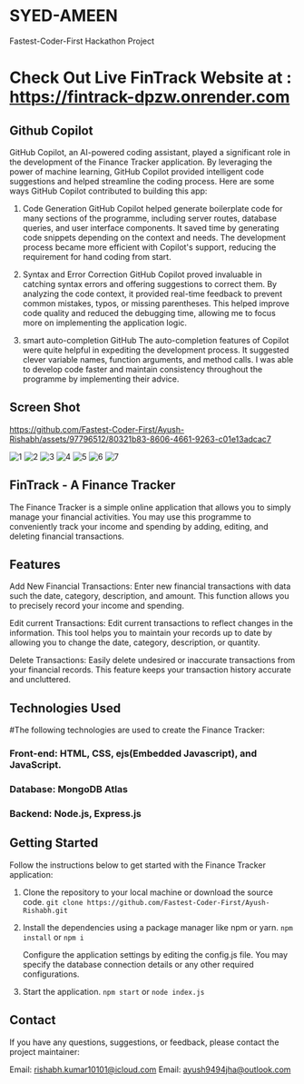 # SYED-AMEEN
Fastest-Coder-First Hackathon Project
# Check Out Live FinTrack Website at : https://fintrack-dpzw.onrender.com

## Github Copilot
GitHub Copilot, an AI-powered coding assistant, played a significant role in the development of the Finance Tracker application. 
By leveraging the power of machine learning, GitHub Copilot provided intelligent code suggestions and helped streamline the coding process. 
Here are some ways GitHub Copilot contributed to building this app:

1. Code Generation
  GitHub Copilot helped generate boilerplate code for many sections of the programme, including server routes, database queries, and user interface components. It saved time by generating code snippets depending on the context and needs.
  The development process became more efficient with Copilot's support, reducing the requirement for hand coding from start.

2. Syntax and Error Correction
   GitHub Copilot proved invaluable in catching syntax errors and offering suggestions to correct them.
   By analyzing the code context, it provided real-time feedback to prevent common mistakes, typos, or missing parentheses.
   This helped improve code quality and reduced the debugging time, allowing me to focus more on implementing the application logic.

3. smart auto-completion
   GitHub The auto-completion features of Copilot were quite helpful in expediting the development process.
   It suggested clever variable names, function arguments, and method calls.
   I was able to develop code faster and maintain consistency throughout the programme by implementing their advice.

## Screen Shot


https://github.com/Fastest-Coder-First/Ayush-Rishabh/assets/97796512/80321b83-8606-4661-9263-c01e13adcac7


![1](https://github.com/Fastest-Coder-First/Ayush-Rishabh/assets/97796512/5283141c-6a0a-401b-badd-066542d45b98)
![2](https://github.com/Fastest-Coder-First/Ayush-Rishabh/assets/97796512/97660a85-32a5-447f-bbd7-0a306b7cc542)
![3](https://github.com/Fastest-Coder-First/Ayush-Rishabh/assets/97796512/3148925f-70cb-40c1-a6fe-7671dd1b6898)
![4](https://github.com/Fastest-Coder-First/Ayush-Rishabh/assets/97796512/e0ec726f-9641-4ff3-9f30-8f83d43c1258)
![5](https://github.com/Fastest-Coder-First/Ayush-Rishabh/assets/97796512/6e536d23-a6d2-4204-8687-bbb75307c812)
![6](https://github.com/Fastest-Coder-First/Ayush-Rishabh/assets/97796512/760af727-ddcc-4ad9-bd89-02fa2a078898)
![7](https://github.com/Fastest-Coder-First/Ayush-Rishabh/assets/97796512/c8e101e4-451f-432f-9d15-3164baa5fdf7)




## FinTrack - A Finance Tracker
The Finance Tracker is a simple online application that allows you to simply manage your financial activities.
You may use this programme to conveniently track your income and spending by adding, editing, and deleting financial transactions.

## Features
Add New Financial Transactions:
Enter new financial transactions with data such the date, category, description, and amount. 
This function allows you to precisely record your income and spending.

Edit current Transactions: 
Edit current transactions to reflect changes in the information. 
This tool helps you to maintain your records up to date by allowing you to change the date, category, description, or quantity.

Delete Transactions: 
Easily delete undesired or inaccurate transactions from your financial records. 
This feature keeps your transaction history accurate and uncluttered.

## Technologies Used
#The following technologies are used to create the Finance Tracker:

### Front-end: HTML, CSS, ejs(Embedded Javascript), and JavaScript.
### Database: MongoDB Atlas 
### Backend: Node.js, Express.js

## Getting Started
Follow the instructions below to get started with the Finance Tracker application:

1. Clone the repository to your local machine or download the source code.
  `git clone https://github.com/Fastest-Coder-First/Ayush-Rishabh.git`

2. Install the dependencies using a package manager like npm or yarn.
  `npm install` or `npm i`

   Configure the application settings by editing the config.js file.
   You may specify the database connection details or any other required configurations.

3. Start the application.
  `npm start` or `node index.js`

## Contact
If you have any questions, suggestions, or feedback, please contact the project maintainer:

Email: rishabh.kumar10101@icloud.com
Email: ayush9494jha@outlook.com
